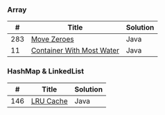 ### Array
| # | Title | Solution |
|---| ----- | -------- |
| 283 | [Move Zeroes](https://github.com/HackBL/Leetcode/tree/main/Array/283.Move%20Zeros) | Java | 
| 11 | [Container With Most Water](https://github.com/HackBL/Leetcode/tree/main/Array/11.%20Container%20With%20Most%20Water) | Java | 

### HashMap & LinkedList
| # | Title | Solution |
|---| ----- | -------- |
| 146 | [LRU Cache](https://github.com/HackBL/Leetcode/tree/main/HashMap%20%26%20LinkedList/146.LRU%20cache) | Java | 

